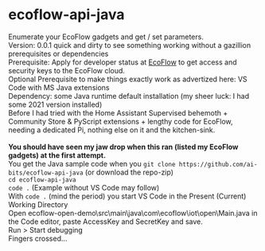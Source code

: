 # ecoflow-api-java
Enumerate your EcoFlow gadgets and get / set parameters.  
Version: 0.0.1 quick and dirty to see something working without a gazillion prerequisites or dependencies  
Prerequisite: Apply for developer status at [EcoFlow](https://developer.ecoflow.com/) to get access and security keys to the EcoFlow cloud.   
Optional Prerequisite to make things exactly work as advertized here: VS Code with MS Java extensions  
Dependency: some Java runtime default installation (my sheer luck: I had some 2021 version installed)  
Before I had tried with the Home Assistant Supervised behemoth + Community Store & PyScript extensions + lengthy code for EcoFlow, needing a dedicated Pi, nothing else on it and the kitchen-sink.  
<br>
<b>You should have seen my jaw drop when this ran (listed my EcoFlow gadgets) at the first attempt.</b>  
You get the Java sample code when you `git clone https://github.com/ai-bits/ecoflow-api-java` (or download the repo-zip)  
`cd ecoflow-api-java`  
`code .` (Example without VS Code may follow)  
With `code .` (mind the period) you start VS Code in the Present (Current) Working Directory  
Open ecoflow-open-demo\src\main\java\com\ecoflow\iot\open\Main.java in the Code editor, paste AccessKey and SecretKey and save.  
Run > Start debugging  
Fingers crossed...  
